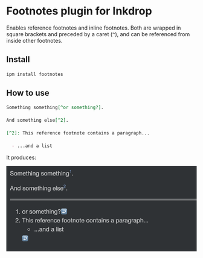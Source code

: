 # Footnotes plugin for Inkdrop

Enables reference footnotes and inline footnotes.
Both are wrapped in square brackets and preceded by a caret (`^`), and can be referenced from inside other footnotes.

## Install

```sh
ipm install footnotes
```

## How to use

```markdown
Something something[^or something?].

And something else[^2].

[^2]: This reference footnote contains a paragraph...

  - ...and a list
```

It produces:

![example](docs/example.png)

